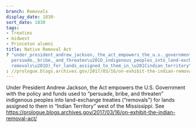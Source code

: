 ```yaml
---
branch: Removals
display_date: 1830-
sort_date: 1830
tags:
- Treaties
- midwest
- Princeton alumni
title: Native Removal Act
? "under_president_andrew_jackson,_the_act_empowers_the_u.s._government_with_the_policy_and_funds_used_to_\u201C\
  persuade,_bribe,_and_threaten\u201D_indigenous_peoples_into_land-exchange_treaties_(\u201C\
  removals\u201D)_for_lands_assigned_to_them_in_\u201Cindian_territory\u201D_west_of_the_mississippi._see_https"
: //prologue.blogs.archives.gov/2017/03/16/on-exhibit-the-indian-removal-act/
---
```


Under President Andrew Jackson, the Act empowers the U.S. Government with the policy and funds used to “persuade, bribe, and threaten” indigenous peoples into land-exchange treaties (“removals”) for lands assigned to them in “Indian Territory” west of the Mississippi. See https://prologue.blogs.archives.gov/2017/03/16/on-exhibit-the-indian-removal-act/